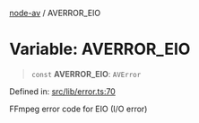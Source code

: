 [node-av](../globals.md) / AVERROR\_EIO

# Variable: AVERROR\_EIO

> `const` **AVERROR\_EIO**: `AVError`

Defined in: [src/lib/error.ts:70](https://github.com/seydx/av/blob/f8631fc881b394300b1479f511d55cf1c370a87f/src/lib/error.ts#L70)

FFmpeg error code for EIO (I/O error)

